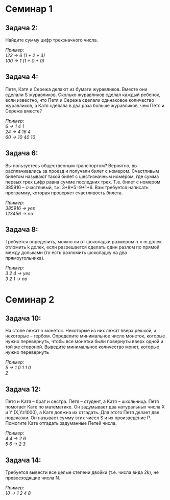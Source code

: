 # Семинар 1
## Задача 2:
Найдите сумму цифр трехзначного числа.

*Пример:  
123 -> 6 (1 + 2 + 3)  
100 -> 1 (1 + 0 + 0)*

## Задача 4:
Петя, Катя и Сережа делают из бумаги журавликов. Вместе они сделали S журавликов. Сколько журавликов сделал каждый ребенок, если известно, что Петя и Сережа сделали одинаковое количество журавликов, а Катя сделала в два раза больше журавликов, чем Петя и Сережа вместе?

*Пример:  
6 -> 1  4  1  
24 -> 4  16  4  
60 -> 10  40  10*

## Задача 6:
Вы пользуетесь общественным транспортом? Вероятно, вы расплачивались за проезд и получали билет с номером. Счастливым билетом называют такой билет с шестизначным номером, где сумма первых трех цифр равна сумме последних трех. Т.е. билет с номером 385916 – счастливый, т.к. 3+8+5=9+1+6. Вам требуется написать программу, которая проверяет счастливость билета.

*Пример:  
385916 -> yes  
123456 -> no*

## Задача 8:
Требуется определить, можно ли от шоколадки размером n × m долек отломить k долек, если разрешается сделать один разлом по прямой между дольками (то есть разломить шоколадку на два прямоугольника).

*Пример:  
3 2 4 -> yes  
3 2 1 -> no*

# Семинар 2
## Задача 10:
На столе лежат n монеток. Некоторые из них лежат вверх решкой, а некоторые – гербом. Определите минимальное число монеток, которые нужно перевернуть, чтобы все монетки были повернуты вверх одной и той же стороной. Выведите минимальное количество монет, которые нужно перевернуть

*Пример:  
5 -> 1 0 1 1 0  
2*

## Задача 12:
Петя и Катя – брат и сестра. Петя – студент, а Катя – школьница. Петя помогает Кате по математике. Он задумывает два натуральных числа X и Y (X,Y≤1000), а Катя должна их отгадать. Для этого Петя делает две подсказки. Он называет сумму этих чисел S и их произведение P. Помогите Кате отгадать задуманные Петей числа.

*Пример:  
4 4 -> 2 6  
5 6 -> 2 3*

## Задача 14:
Требуется вывести все целые степени двойки (т.е. числа вида 2k), не превосходящие числа N.

*Пример:  
10 -> 1 2 4 8*